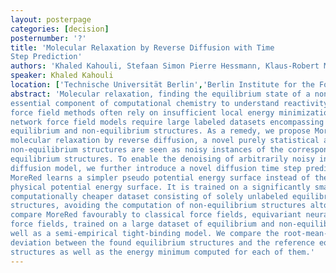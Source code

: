 ```yaml
---
layout: posterpage
categories: [decision]
posternumber: '?'
title: 'Molecular Relaxation by Reverse Diffusion with Time
Step Prediction'
authors: 'Khaled Kahouli, Stefaan Simon Pierre Hessmann, Klaus-Robert Müller, Shinichi Nakajima, Stefan Gugler, Niklas Wolf Andreas Gebauer'
speaker: Khaled Kahouli
location: ['Technische Universität Berlin','Berlin Institute for the Foundations of Learning and Data']
abstract: 'Molecular relaxation, finding the equilibrium state of a non-equilibrium structure, is an
essential component of computational chemistry to understand reactivity. Classical
force field methods often rely on insufficient local energy minimization, while neural
network force field models require large labeled datasets encompassing both
equilibrium and non-equilibrium structures. As a remedy, we propose MoreRed,
molecular relaxation by reverse diffusion, a novel purely statistical approach where
non-equilibrium structures are seen as noisy instances of the corresponding
equilibrium structures. To enable the denoising of arbitrarily noisy inputs using a
diffusion model, we further introduce a novel diffusion time step predictor. Notably,
MoreRed learns a simpler pseudo potential energy surface instead of the complex
physical potential energy surface. It is trained on a significantly smaller and therefore
computationally cheaper dataset consisting of solely unlabeled equilibrium
structures, avoiding the computation of non-equilibrium structures altogether. We
compare MoreRed favourably to classical force fields, equivariant neural network
force fields, trained on a large dataset of equilibrium and non-equilibrium data, as
well as a semi-empirical tight-binding model. We compare the root-mean-square
deviation between the found equilibrium structures and the reference equilibrium
structures as well as the energy minimum computed for each of them.'
---
```

